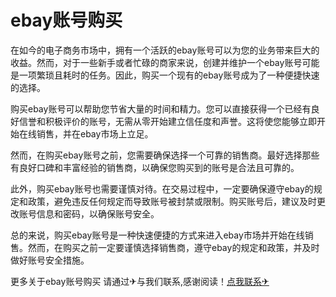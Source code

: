 # ebay账号购买

在如今的电子商务市场中，拥有一个活跃的ebay账号可以为您的业务带来巨大的收益。然而，对于一些新手或者忙碌的商家来说，创建并维护一个ebay账号可能是一项繁琐且耗时的任务。因此，购买一个现有的ebay账号成为了一种便捷快速的选择。

购买ebay账号可以帮助您节省大量的时间和精力。您可以直接获得一个已经有良好信誉和积极评价的账号，无需从零开始建立信任度和声誉。这将使您能够立即开始在线销售，并在ebay市场上立足。

然而，在购买ebay账号之前，您需要确保选择一个可靠的销售商。最好选择那些有良好口碑和丰富经验的销售商，以确保您购买到的账号是合法且可靠的。

此外，购买ebay账号也需要谨慎对待。在交易过程中，一定要确保遵守ebay的规定和政策，避免违反任何规定而导致账号被封禁或限制。购买账号后，建议及时更改账号信息和密码，以确保账号安全。

总的来说，购买ebay账号是一种快速便捷的方式来进入ebay市场并开始在线销售。然而，在购买之前一定要谨慎选择销售商，遵守ebay的规定和政策，并及时做好账号安全措施。

更多关于ebay账号购买 请通过✈与我们联系,感谢阅读！[点我联系✈](https://us.k02.cc)